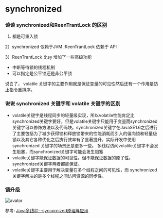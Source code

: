 # synchronized

### 谈谈 synchronized和ReenTrantLock 的区别

1) 都是可重入锁

2）synchronized 依赖于JVM ;ReenTrantLock 依赖于 API

3）ReenTrantLock 比sy 增加了一些高级功能

- 中断等待锁的线程机制
- 可以指定是公平锁还是非公平锁



说白了， volatile 关键字的主要作用就是保证变量的可见性然后还有一个作用是防止指令重排序。

### 说说 synchronized 关键字和 volatile 关键字的区别

- volatile关键字是线程同步的轻量级实现，所以volatile性能肯定比synchronized关键字要好。但是volatile关键字只能用于变量而synchronized关键字可以修饰方法以及代码块。synchronized关键字在JavaSE1.6之后进行了主要包括为了减少获得锁和释放锁带来的性能消耗而引入的偏向锁和轻量级锁以及其它各种优化之后执行效率有了显著提升，实际开发中使用 synchronized 关键字的场景还是更多一些。
多线程访问volatile关键字不会发生阻塞，而synchronized关键字可能会发生阻塞
- volatile关键字能保证数据的可见性，但不能保证数据的原子性。synchronized关键字两者都能保证。
- volatile关键字主要用于解决变量在多个线程之间的可见性，而 synchronized关键字解决的是多个线程之间访问资源的同步性。

### 锁升级 
![avator](http://ifeve.com/wp-content/uploads/2012/10/%E5%81%8F%E5%90%91%E9%94%81%E7%9A%84%E6%92%A4%E9%94%80.png)

参考:
[Java多线程--syncornized原理与应用](https://blog.csdn.net/hello_worldee/article/details/77823062)
